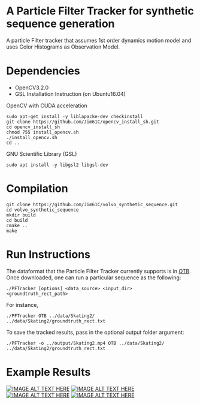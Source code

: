 # A Particle Filter Tracker for synthetic sequence generation
A particle Filter tracker that assumes 1st order dynamics motion model and uses Color Histograms as Observation Model.

Dependencies
======================
- OpenCV3.2.0
- GSL
Installation Instruction (on Ubuntu16.04)

OpenCV with CUDA acceleration
```
sudo apt-get install -y liblapacke-dev checkinstall
git clone https://github.com/Jim61C/opencv_install_sh.git
cd opencv_install_sh
chmod 755 install_opencv.sh
./install_opencv.sh
cd ..
```

GNU Scientific Library (GSL)
```
sudo apt install -y libgsl2 libgsl-dev
```


Compilation
======================
```
git clone https://github.com/Jim61C/volvo_synthetic_sequence.git
cd volvo_synthetic_sequence
mkdir build
cd build
cmake ..
make
```

Run Instructions
======================
The dataformat that the Particle Filter Tracker currently supports is in [OTB](http://cvlab.hanyang.ac.kr/tracker_benchmark/datasets.html). Once downloaded, one can run a particular sequence as the following:
```
./PFTracker [options] <data_source> <input_dir> <groundtruth_rect_path> 
```
For instance,
```
./PFTracker OTB ../data/Skating2/ ../data/Skating2/groundtruth_rect.txt
```
To save the tracked results, pass in the optional output folder argument:
```
./PFTracker -o ../output/Skating2.mp4 OTB ../data/Skating2/ ../data/Skating2/groundtruth_rect.txt
```

Example Results
======================
[![IMAGE ALT TEXT HERE](https://img.youtube.com/vi/AWHD204KHFo/0.jpg)](https://www.youtube.com/watch?v=AWHD204KHFo)
[![IMAGE ALT TEXT HERE](https://img.youtube.com/vi/ax4ERbXg_B0/0.jpg)](https://www.youtube.com/watch?v=ax4ERbXg_B0)
[![IMAGE ALT TEXT HERE](https://img.youtube.com/vi/fwd87FfnZrM/0.jpg)](https://www.youtube.com/watch?v=fwd87FfnZrM)
[![IMAGE ALT TEXT HERE](https://img.youtube.com/vi/yoEqUmQWG0M/0.jpg)](https://www.youtube.com/watch?v=yoEqUmQWG0M)

